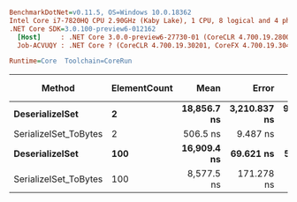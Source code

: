 ``` ini

BenchmarkDotNet=v0.11.5, OS=Windows 10.0.18362
Intel Core i7-7820HQ CPU 2.90GHz (Kaby Lake), 1 CPU, 8 logical and 4 physical cores
.NET Core SDK=3.0.100-preview6-012162
  [Host]     : .NET Core 3.0.0-preview6-27730-01 (CoreCLR 4.700.19.28001, CoreFX 4.700.19.27908), 64bit RyuJIT
  Job-ACVUQY : .NET Core ? (CoreCLR 4.700.19.30201, CoreFX 4.700.19.30401), 64bit RyuJIT

Runtime=Core  Toolchain=CoreRun  

```
|                Method | ElementCount |        Mean |        Error |       StdDev |  Gen 0 | Gen 1 | Gen 2 | Allocated |
|---------------------- |------------- |------------:|-------------:|-------------:|-------:|------:|------:|----------:|
|       **DeserializeISet** |            **2** | **18,856.7 ns** | **3,210.837 ns** | **9,315.219 ns** |      **-** |     **-** |     **-** |   **2.84 KB** |
| SerializeISet_ToBytes |            2 |    506.5 ns |     9.487 ns |     8.874 ns | 0.3328 |     - |     - |   1.36 KB |
|       **DeserializeISet** |          **100** | **16,909.4 ns** |    **69.621 ns** |    **58.137 ns** | **3.3264** |     **-** |     **-** |   **13.7 KB** |
| SerializeISet_ToBytes |          100 |  8,577.5 ns |   171.278 ns |   442.123 ns | 1.1902 |     - |     - |    4.9 KB |
